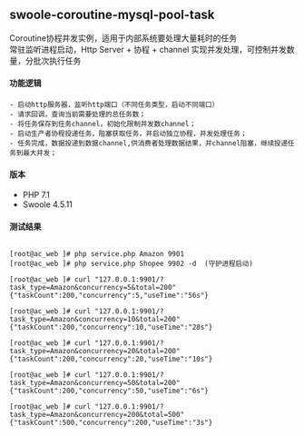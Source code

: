 ## swoole-coroutine-mysql-pool-task
Coroutine协程并发实例，适用于内部系统要处理大量耗时的任务  
常驻监听进程启动，Http Server + 协程 + channel 实现并发处理，可控制并发数量，分批次执行任务  


#### 功能逻辑
```text
- 启动http服务器，监听http端口（不同任务类型，启动不同端口）
- 请求回调，查询当前需要处理的总任务数；
- 将任务保存到任务channel，初始化限制并发数channel；
- 启动生产者协程投递任务，阻塞获取任务，并启动独立协程，并发处理任务；
- 任务完成，数据投递到数据channel,供消费者处理数据结果，并channel阻塞，继续投递任务到最大并发；

```

#### 版本
- PHP 7.1
- Swoole 4.5.11


#### 测试结果

```shell script

[root@ac_web ]# php service.php Amazon 9901
[root@ac_web ]# php service.php Shopee 9902 -d  (守护进程启动)
 
[root@ac_web ]# curl "127.0.0.1:9901/?task_type=Amazon&concurrency=5&total=200"
{"taskCount":200,"concurrency":5,"useTime":"56s"}
 
[root@ac_web ]# curl "127.0.0.1:9901/?task_type=Amazon&concurrency=10&total=200"
{"taskCount":200,"concurrency":10,"useTime":"28s"}
 
[root@ac_web ]# curl "127.0.0.1:9901/?task_type=Amazon&concurrency=20&total=200"
{"taskCount":200,"concurrency":20,"useTime":"10s"}
 
[root@ac_web ]# curl "127.0.0.1:9901/?task_type=Amazon&concurrency=50&total=200"
{"taskCount":200,"concurrency":50,"useTime":"6s"}
 
[root@ac_web ]# curl "127.0.0.1:9901/?task_type=Amazon&concurrency=200&total=500"
{"taskCount":500,"concurrency":200,"useTime":"3s"}
```